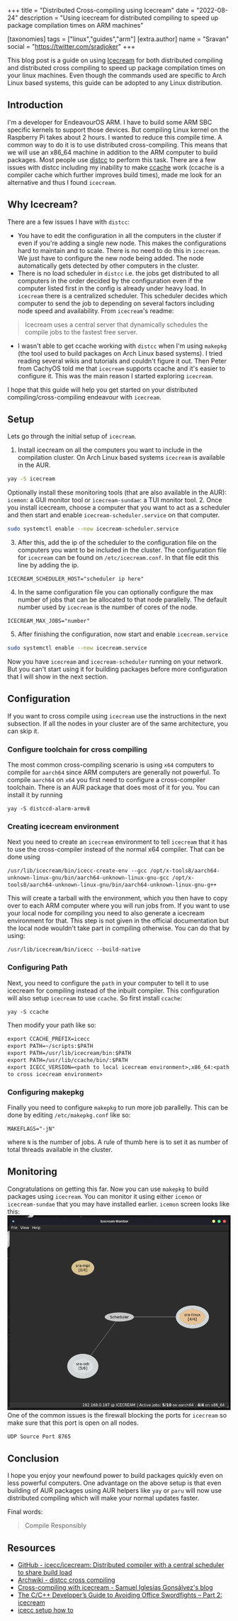 +++
title = "Distributed Cross-compiling using Icecream"
date = "2022-08-24"
description = "Using icecream for distributed compiling to speed up package compilation times on ARM machines"

[taxonomies]
tags = ["linux","guides","arm"]
[extra.author]
name = "Sravan"
social = "https://twitter.com/sradjoker"
+++

This blog post is a guide on using [Icecream](https://github.com/icecc/icecream) for both distributed compiling and distributed cross compiling to speed up package compilation times on your linux machines. Even though the commands used are specific to Arch Linux based systems, this guide can be adopted to any Linux distribution.

## Introduction
I'm a developer for EndeavourOS ARM. I have to build some ARM SBC specific kernels to support those devices. But compiling Linux kernel on the Raspberry Pi takes about 2 hours. I wanted to reduce this compile time. A common way to do it is to use distributed cross-compiling. This means that we will use an x86_64 machine in addition to the ARM computer to build packages. Most people use [distcc](https://wiki.archlinux.org/title/Distcc) to perform this task. There are a few issues with distcc including my inability to make [ccache](https://wiki.archlinux.org/title/ccache) work (ccache is a compiler cache which further improves build times), made me look for an alternative and thus I found `icecream`.

## Why Icecream?
There are a few issues I have with `distcc`:
- You have to edit the configuration in all the computers in the cluster if even if you're adding a single new node. This makes the configurations hard to maintain and to scale. There is no need to do this in `icecream`. We just have to configure the new node being added. The node automatically gets detected by other computers in the cluster.
- There is no load scheduler in `distcc` i.e. the jobs get distributed to all computers in the order decided by the configuration even if the computer listed first in the config is already under heavy load. In `icecream` there is a centralized scheduler. This scheduler decides which computer to send the job to depending on several factors including node speed and availability. From `icecream`'s readme:
>  Icecream uses a central server that dynamically schedules the compile jobs to the fastest free server. 
- I wasn't able to get ccache working with `distcc` when I'm using `makepkg` (the tool used to build packages on Arch Linux based systems). I tried reading several wikis and tutorials and couldn't figure it out. Then Peter from CachyOS told me that `icecream` supports ccache and it's easier to configure it. This was the main reason I started exploring `icecream`. 
 
I hope that this guide will help you get started on your distributed compiling/cross-compiling endeavour with `icecream`.

## Setup
Lets go through the initial setup of `icecream`.
1. Install icecream on all the computers you want to include in the compilation cluster. On Arch Linux based systems `icecream` is available in the AUR.
```bash
yay -S icecream
```
Optionally install these monitoring tools (that are also available in the AUR): `icemon`: a GUI monitor tool or `icecream-sundae`: a TUI monitor tool.
2. Once you install icecream, choose a computer that you want to act as a scheduler and then start and enable `icecream-scheduler.service` on that computer.
```bash
sudo systemctl enable --now icecream-scheduler.service
```
3. After this, add the ip of the scheduler to the configuration file on the computers you want to be included in the cluster. The configuration file for `icecream` can be found on `/etc/icecream.conf`. In that file edit this line by adding the ip.
```
ICECREAM_SCHEDULER_HOST="scheduler ip here"
```
4. In the same configuration file you can optionally configure the max number of jobs that can be allocated to that node parallelly. The default number used by `icecream` is the number of cores of the node.
```
ICECREAM_MAX_JOBS="number"
```
5. After finishing the configuration, now start and enable `icecream.service`
```bash
sudo systemctl enable --now icecream.service
```
Now you have `icecream` and `icecream-scheduler` running on your network. But you can't start using it for building packages before more configuration that I will show in the next section.

## Configuration
If you want to cross compile using `icecream` use the instructions in the next subsection. If all the nodes in your cluster are of the same architecture, you can skip it.

### Configure toolchain for cross compiling
The most common cross-compiling scenario is using `x64` computers to compile for `aarch64` since ARM computers are generally not powerful. To compile `aarch64` on `x64` you first need to configure a cross-compiler toolchain. There is an AUR package that does most of it for you. You can install it by running
```
yay -S distccd-alarm-armv8
```
### Creating icecream environment
Next you need to create an `icecream` environment to tell `icecream` that it has to use the cross-compiler instead of the normal x64 compiler. That can be done using
```
/usr/lib/icecream/bin/icecc-create-env --gcc /opt/x-tools8/aarch64-unknown-linux-gnu/bin/aarch64-unknown-linux-gnu-gcc /opt/x-tools8/aarch64-unknown-linux-gnu/bin/aarch64-unknown-linux-gnu-g++
```
This will create a tarball with the environment, which you then have to copy over to each ARM computer where you will run jobs from.
If you want to use your local node for compiling you need to also generate a icecream environment for that. This step is not given in the official documentation but the local node wouldn't take part in compiling otherwise. You can do that by using:
```
/usr/lib/icecream/bin/icecc --build-native
```
### Configuring Path
Next, you need to configure the `path` in your computer to tell it to use icecream for compiling instead of the inbuilt compiler. This configuration will also setup `icecream` to use `ccache`. So first install `ccache`:
```
yay -S ccache
```
Then modify your path like so:
```
export CCACHE_PREFIX=icecc
export PATH=~/scripts:$PATH
export PATH=/usr/lib/icecream/bin:$PATH
export PATH=/usr/lib/ccache/bin/:$PATH
export ICECC_VERSION=<path to local icecream environment>,x86_64:<path to cross icecream environment>
```

### Configuring makepkg
Finally you need to configure `makepkg` to run more job parallelly. This can be done by editing `/etc/makepkg.conf` like so:
```
MAKEFLAGS="-jN"
```
where `N` is the number of jobs. A rule of thumb here is to set it as number of total threads available in the cluster.

## Monitoring
Congratulations on getting this far. Now you can use `makepkg` to build packages using `icecream`. You can monitor it using either `icemon` or `icecream-sundae` that you may have installed earlier. `icemon` screen looks like this:
![](./dist_comp_1.png)
One of the common issues is the firewall blocking the ports for `icecream` so make sure that this port is open on all nodes. 
```
UDP Source Port 8765
```

## Conclusion
I hope you enjoy your newfound power to build packages quickly even on less powerful computers. One advantage on the above setup is that even building of AUR packages using AUR helpers like `yay` or `paru` will now use distributed compiling which will make your normal updates faster.

Final words:
> Compile Responsibly

## Resources
- [GitHub - icecc/icecream: Distributed compiler with a central scheduler to share build load](https://github.com/icecc/icecream)
- [Archwiki - distcc cross compiling](https://wiki.archlinux.org/title/Distcc#Cross_compiling_with_distcc)
- [Cross-compiling with icecream - Samuel Iglesias Gonsálvez's blog](https://blogs.igalia.com/siglesias/2021/12/09/Cross-compiling-with-icecream/)
- [The C/C++ Developer’s Guide to Avoiding Office Swordfights – Part 2: icecream](https://www.methodpark.de/blog/the-c-c-developers-guide-to-avoiding-office-swordfights-part-2-icecream/)
- [icecc setup how to](https://savago.wordpress.com/2012/11/23/icecc-setup-how-to/)
